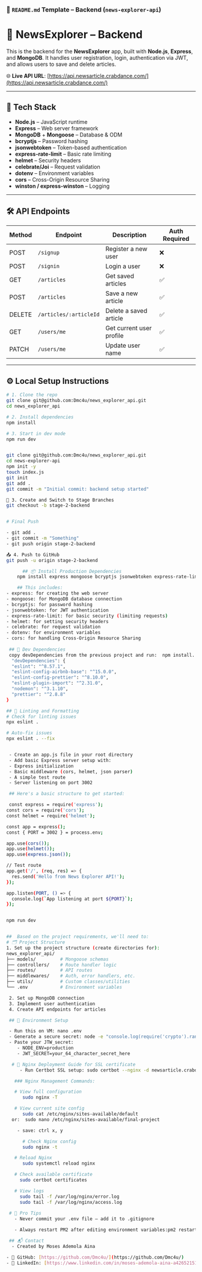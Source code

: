 ### 📘 `README.md` Template – Backend (`news-explorer-api`)

# 📰 NewsExplorer – Backend

This is the backend for the **NewsExplorer** app, built with **Node.js**, **Express**, and **MongoDB**. It handles user registration, login, authentication via JWT, and allows users to save and delete articles.

🌐 **Live API URL**: [https://api.newsarticle.crabdance.com/](https://api.newsarticle.crabdance.com/)

---

## 🧩 Tech Stack

- **Node.js** – JavaScript runtime
- **Express** – Web server framework
- **MongoDB** + **Mongoose** – Database & ODM
- **bcryptjs** – Password hashing
- **jsonwebtoken** – Token-based authentication
- **express-rate-limit** – Basic rate limiting
- **helmet** – Security headers
- **celebrate/Joi** – Request validation
- **dotenv** – Environment variables
- **cors** – Cross-Origin Resource Sharing
- **winston / express-winston** – Logging

---

## 🛠 API Endpoints

| Method | Endpoint               | Description                    | Auth Required |
|--------|------------------------|--------------------------------|----------------|
| POST   | `/signup`              | Register a new user            | ❌             |
| POST   | `/signin`              | Login a user                   | ❌             |
| GET    | `/articles`            | Get saved articles             | ✅             |
| POST   | `/articles`            | Save a new article             | ✅             |
| DELETE | `/articles/:articleId` | Delete a saved article         | ✅             |
| GET    | `/users/me`            | Get current user profile       | ✅             |
| PATCH  | `/users/me`            | Update user name               | ✅             |

---

## ⚙️ Local Setup Instructions

```bash
# 1. Clone the repo
git clone git@github.com:Dmc4u/news_explorer_api.git
cd news_explorer_api

# 2. Install dependencies
npm install

# 3. Start in dev mode
npm run dev


git clone git@github.com:Dmc4u/news_explorer_api.git
cd news-explorer-api
npm init -y
touch index.js
git init
git add .
git commit -m "Initial commit: backend setup started"

🌿 3. Create and Switch to Stage Branches
git checkout -b stage-2-backend


# Final Push

- git add .
- git commit -m "Something"
- git push origin stage-2-backend 

📤 4. Push to GitHub
git push -u origin stage-2-backend

      ## 📦 Install Production Dependencies
    npm install express mongoose bcryptjs jsonwebtoken express-rate-limit helmet celebrate dotenv cors validator winston express-winston  

    ## This includes:
- express: for creating the web server
- mongoose: for MongoDB database connection
- bcryptjs: for password hashing
- jsonwebtoken: for JWT authentication
- express-rate-limit: for basic security (limiting requests)
- helmet: for setting security headers
- celebrate: for request validation
- dotenv: for environment variables
- cors: for handling Cross-Origin Resource Sharing
 
 ## 🧪 Dev Dependencies
 copy devDependencies from the previous project and run:  npm install.
  "devDependencies": {
  "eslint": "^8.57.1",
  "eslint-config-airbnb-base": "^15.0.0",
  "eslint-config-prettier": "^8.10.0",
  "eslint-plugin-import": "^2.31.0",
  "nodemon": "^3.1.10",
  "prettier": "^2.8.8"
}

## 🧼 Linting and Formatting
# Check for linting issues
npx eslint .

# Auto-fix issues
npx eslint . --fix


 - Create an app.js file in your root directory
 - Add basic Express server setup with:
 - Express initialization
 - Basic middleware (cors, helmet, json parser)
 - A simple test route
 - Server listening on port 3002

 ## Here's a basic structure to get started:

 const express = require('express');
const cors = require('cors');
const helmet = require('helmet');

const app = express();
const { PORT = 3002 } = process.env;

app.use(cors());
app.use(helmet());
app.use(express.json());

// Test route
app.get('/', (req, res) => {
  res.send('Hello from News Explorer API!');
});

app.listen(PORT, () => {
  console.log(`App listening at port ${PORT}`);
});


npm run dev


##  Based on the project requirements, we'll need to:
# 🗂 Project Structure
1. Set up the project structure (create directories for):
news_explorer_api/
├── models/         # Mongoose schemas
├── controllers/    # Route handler logic
├── routes/         # API routes
├── middlewares/    # Auth, error handlers, etc.
├── utils/          # Custom classes/utilities
└── .env            # Environment variables

 2. Set up MongoDB connection
 3. Implement user authentication
 4. Create API endpoints for articles

 ## 🔐 Environment Setup

 - Run this on VM: nano .env
 - Generate a secure secret: node -e "console.log(require('crypto').randomBytes(64).toString('hex'))"
 - Paste your JTW_secret: 
    - NODE_ENV=production
    - JWT_SECRET=your_64_character_secret_here

  # 🔧 Nginx Deployment Guide for SSL certificate
     - Run Certbot SSL setup: sudo certbot --nginx -d newsarticle.crabdance.com -d www.newsarticle.crabdance.com -d api.newsarticle.crabdance.com

   ### Nginx Management Commands:

   # View full configuration
      sudo nginx -T

   # View current site config
      sudo cat /etc/nginx/sites-available/default
  or:  sudo nano /etc/nginx/sites-available/final-project

    - save: ctrl x, y

      # Check Nginx config
      sudo nginx -t

   # Reload Nginx
      sudo systemctl reload nginx

   # Check available certificate
     sudo certbot certificates   

   # View logs
     sudo tail -f /var/log/nginx/error.log
     sudo tail -f /var/log/nginx/access.log
  
 # 🧠 Pro Tips
   - Never commit your .env file — add it to .gitignore

   - Always restart PM2 after editing environment variables:pm2 restart final-project

 ## 📬 Contact
  - Created by Moses Ademola Aina

- 📁 GitHub: [https://github.com/Dmc4u/](https://github.com/Dmc4u/)
- 💼 LinkedIn: [https://www.linkedin.com/in/moses-ademola-aina-a42652151/](https://www.linkedin.com/in/moses-ademola-aina-a42652151/)
